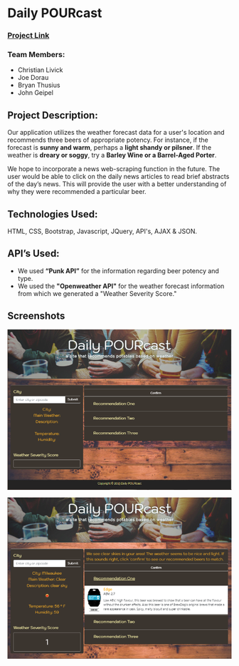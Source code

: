 # Daily POURcast
### [Project Link](https://johnpgeipel.github.io/Awesome_Project/)

### Team Members:
* Christian Livick
* Joe Dorau
* Bryan Thusius
* John Geipel


## Project Description:
Our application utilizes the weather forecast data for a user's location and recommends three beers of appropriate potency. For instance, if the forecast is **sunny and warm**, perhaps a **light shandy or pilsner**. If the weather is **dreary or soggy**, try a **Barley Wine or a Barrel-Aged Porter**.

We hope to incorporate a news web-scraping function in the future. The user would be able to click on the daily news articles to read brief abstracts of the day’s news. This will provide the user with a better understanding of why they were recommended a particular beer. 

## Technologies Used:
HTML, CSS, Bootstrap, Javascript, JQuery, API's, AJAX & JSON. 

## API’s Used:
* We used **“Punk API”** for the information regarding beer potency and type.
* We used the **"Openweather API"** for the weather forecast information from which we generated a "Weather Severity Score."

## Screenshots
![Landing Page](assets/images/project_one.PNG)

![Landing Page](assets/images/project_two.PNG)

<!-- ## Breakdown of Tasks:
Gather API data, analyze JSON, etc.
Create user interface
Write script -->
